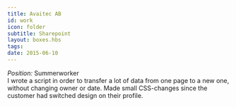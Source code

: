 ```yaml
---
title: Avaitec AB
id: work
icon: folder
subtitle: Sharepoint
layout: boxes.hbs
tags:
date: 2015-06-10
---
```

*Position:* Summerworker
<br>
I wrote a script in order to transfer a lot of data from one page to a new one, without changing owner or date. Made small CSS-changes since the customer had switched design on their profile.